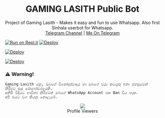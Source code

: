 <h1 align="center"><b> GAMING LASITH Public Bot  </b></h1>



<p align="center">
    Project of Gaming Lasith - Makes it easy and fun to use Whatsapp. Also first Sinhala userbot for Whatsapp.
    <br>
        <a href="http://t.me/Gaming_Lasith_Updates">Telegram Channel</a> | 
        <a href="http://t.me/Gaming_Lasith">Me On Telegram</a>
    <br>
</p>

[![Run on Repl.it](https://repl.it/badge/github/phaticusthiccy/WhatsAsenaDuplicated)](https://replit.com/@Isuru200555/Drop-ml)
[![Deploy](https://www.herokucdn.com/deploy/button.svg)](https://heroku.com/deploy?template=https://github.com/areyouknowme/CL_PODDA)

[![Deploy](https://investmentmoats.com/wp-content/uploads/2021/08/telegram-button.png)](https://t.me/Gaming_Lasith_Updates)

[![Deploy](https://encrypted-tbn0.gstatic.com/images?q=tbn:ANd9GcQPj3G48Zpi3gWVSOMfFGIlrcTt4PRqvTt8Knfr42DhMpHIylu7bO7jI3VXvcxSe5TPWQ&usqp=CAU)](https://t.me/Gaming_Lasith)



### ⚠️ Warning! 
```
Gaming Lasith යනු, ඔබගේ විනෝදාස්වාදය හා ඔබගේ වැඩ කටයුතු ඉතා පහසුවෙන් කිරීමට සෑදූ රොබෝවරයෙකි.
අනිසි විදියට භාවිතා කිරීමෙන් ඔබගේ WhatsApp Account එක Ban විය හැක.
අපි එයට වග කියනු නොලැබේ.
```



<div align="center"><img src="https://profile-counter.glitch.me/areyouknowme/count.svg" /><br>Profile Viewers</div>
